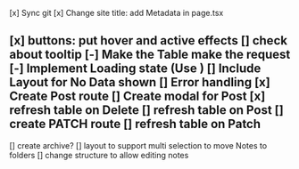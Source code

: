 [x] Sync git
[x] Change site title: add Metadata in page.tsx

[x] ⁠buttons: put hover and active effects
[] ⁠check about tooltip
[-] ⁠Make the Table make the request
[-] Implement Loading state (Use <Suspense />)
[] Include Layout for No Data shown
[] Error handling
[x] ⁠Create Post route
[] ⁠Create modal for Post
[x] ⁠refresh table on Delete
[] ⁠refresh table on Post
[] create ⁠PATCH route
[] ⁠refresh table on Patch
---
[] ⁠create archive?
[] ⁠layout to support multi selection to move Notes to folders
[] ⁠change structure to allow editing notes